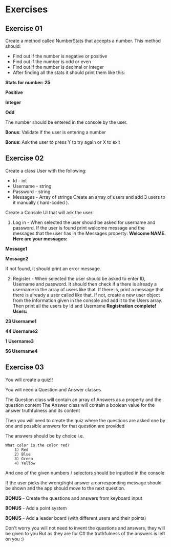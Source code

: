 # Exercises
## Exercise 01
Create a method called NumberStats that accepts a number. This method should:
* Find out if the number is negative or positive
* Find out if the number is odd or even
* Find out if the number is decimal or integer
* After finding all the stats it should print them like this:

**Stats for number: 25**

**Positive**

**Integer**

**Odd**

The number should be entered in the console by the user.

**Bonus**: Validate if the user is entering a number

**Bonus**: Ask the user to press Y to try again or X to exit

## Exercise 02
Create a class User with the following:
* Id - int
* Username - string
* Password - string
* Messages - Array of strings
Create an array of users and add 3 users to it manually ( hard-coded ).

Create a Console UI that will ask the user:

1) Log in - When selected the user should be asked for username and password. If the user is found print welcome message and the messages that the user has in the Messages property:
**Welcome NAME. Here are your messages:**

**Message1**

**Message2**

If not found, it should print an error message

2) Register - When selected the user should be asked to enter ID, Username and password. It should then check if a there is already a username in the array of users like that. If there is, print a message that there is already a user called like that. If not, create a new user object from the information given in the console and add it to the Users array. Then print all the users by Id and Username
**Registration complete! Users:**

**23 Username1**

**44 Username2**

**1 Username3**

**56 Username4**


## Exercise 03

You will create a quiz!!

You will need a Question and Answer classes

The Question class will contain an array of Answers as a property and the question content
The Answer class will contain a boolean value for the answer truthfulness and its content

Then you will need to create the quiz where the questions are asked one by one and possible answers for that question are provided

The answers should be by choice i.e.

    What color is the color red?
        1) Red
        2) Blue
        3) Green
        4) Yellow
        
And one of the given numbers / selectors should be inputted in the console

If the user picks the wrong/right answer a corresponding message should be shown and the app should move to the next question.


**BONUS** - Create the questions and answers from keyboard input

**BONUS** - Add a point system

**BONUS** - Add a leader board (with different users and their points)

Don't worry you will not need to invent the questions and answers, they will be given to you
But as they are for C# the truthfulness of the answers is left on you  :)